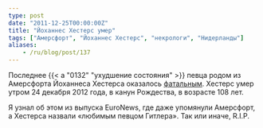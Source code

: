 ```yaml
---
type: post
date: "2011-12-25T00:00:00Z"
title: "Йоханнес Хестерс умер"
tags: ["Амерсфорт", "Йоханнес Хестерс", "некрологи", "Нидерланды"]
aliases:
    - /ru/blog/post/137
---
```


Последнее {{< a "0132" "ухудшение состояния" >}} певца родом из Амерсфорта Йоханнеса Хестерса оказалось [фатальным](http://www.washingtonpost.com/world/europe/entertainer-heesters-dies-at-age-108-after-long-career-started-in-nazi-germany/2011/12/24/gIQA8ITkFP_story.html). Хестерс умер утром 24 декабря 2012 года, в канун Рождества, в возрасте 108 лет.

<!--more-->

Я узнал об этом из выпуска EuroNews, где даже упомянули Амерсфорт, а Хестерса назвали «любимым певцом Гитлера». Так или иначе, R.I.P.
